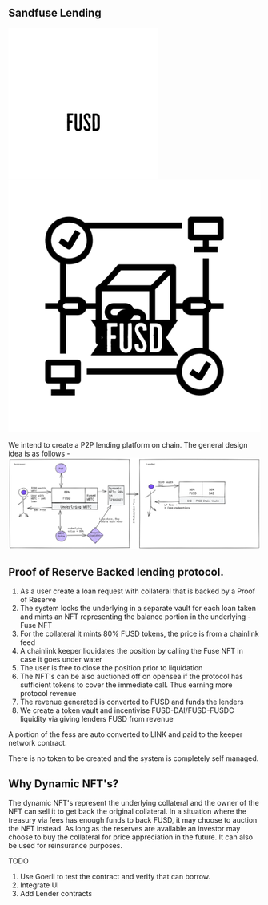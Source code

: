 ## Sandfuse Lending
![Design](./assets/fuse-logo.png "")
![Design](./assets/FUSD-logos_black.png "")

We intend to create a P2P lending platform on chain. The general design idea is as follows - 
![Design](./assets/fuse.png?raw=true "Design")

## Proof of Reserve Backed lending protocol.

1. As a user create a loan request with collateral that is backed by a Proof of Reserve
2. The system locks the underlying in a separate vault for each loan taken and mints an NFT representing the balance portion in the underlying - Fuse NFT
3. For the collateral it mints 80% FUSD tokens, the price is from a chainlink feed
4. A chainlink keeper liquidates the position by calling the Fuse NFT in case it goes under water
5. The user is free to close the position prior to liquidation
6. The NFT's can be also auctioned off on opensea if the protocol has sufficient tokens to cover the immediate call. Thus earning more protocol revenue
7. The revenue generated is converted to FUSD and funds the lenders
8. We create a token vault and incentivise FUSD-DAI/FUSD-FUSDC liquidity via giving lenders FUSD from revenue

A portion of the fess are auto converted to LINK and paid to the keeper network contract.

There is no token to be created and the system is completely self managed.

## Why Dynamic NFT's?

The dynamic NFT's represent the underlying collateral and the owner of the NFT can sell it to get back the original collateral.
In a situation where the treasury via fees has enough funds to back FUSD, it may choose to auction the NFT instead. As long as the 
reserves are available an investor may choose to buy the collateral for price appreciation in the future. It can also be used for reinsurance purposes.

TODO
1. Use Goerli to test the contract and verify that can borrow.
2. Integrate UI
3. Add Lender contracts 